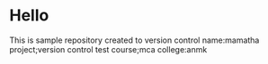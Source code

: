 # Hello
This is sample repository created to
version control 
name:mamatha
project;version control test
course;mca
college:anmk

